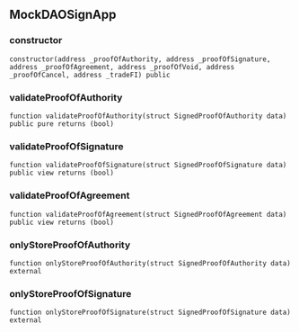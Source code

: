 ## MockDAOSignApp

### constructor

```solidity
constructor(address _proofOfAuthority, address _proofOfSignature, address _proofOfAgreement, address _proofOfVoid, address _proofOfCancel, address _tradeFI) public
```

### validateProofOfAuthority

```solidity
function validateProofOfAuthority(struct SignedProofOfAuthority data) public pure returns (bool)
```

### validateProofOfSignature

```solidity
function validateProofOfSignature(struct SignedProofOfSignature data) public view returns (bool)
```

### validateProofOfAgreement

```solidity
function validateProofOfAgreement(struct SignedProofOfAgreement data) public view returns (bool)
```

### onlyStoreProofOfAuthority

```solidity
function onlyStoreProofOfAuthority(struct SignedProofOfAuthority data) external
```

### onlyStoreProofOfSignature

```solidity
function onlyStoreProofOfSignature(struct SignedProofOfSignature data) external
```

